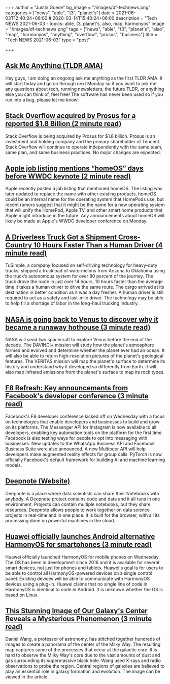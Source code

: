 +++
author = "Justin Guese"
bg_image = "/images/df-technews.png"
categories = ["news", "able", "(3", "planet's"]
date = 2021-06-03T12:40:24+06:00 # 2020-03-14T15:40:24+06:00
description = "Tech NEWS 2021-06-03 - topics: able, (3, planet's, also, map, harmonyos"
image = "/images/df-technews.png"
tags = ["news", "able", "(3", "planet's", "also", "map", "harmonyos", "anything", "overflow", "prosus", "business"]
title = "Tech NEWS 2021-06-03"
type = "post"

+++

## [Ask Me Anything (TLDR AMA)](https://tldr.tech/token/6c3ef825381ee396191f77cb92dd1969?redirect=https%3A%2F%2Ftldr.tech%2Fama%2Fdan-ni/1/01000179d157f387-396f9113-9c02-44e8-8e9b-355cba8185da-000000/7-1v7rXk3i9_pc_0YbcGxbvWsnYakJeIYGciHtxFogg=196)

Hey guys, I am doing an ongoing ask me anything as the first TLDR AMA. It will start today and go on through next Monday so if you want to ask me any questions about tech, running newsletters, the future TLDR, or anything else you can think of, feel free! The software has never been used so if you run into a bug, please let me know!

## [Stack Overflow acquired by Prosus for a reported $1.8 Billion (2 minute read)](https://techcrunch.com/2021/06/02/stack-overflow-acquired-by-prosus-for-a-reported-1-8-billion/)

Stack Overflow is being acquired by Prosus for $1.8 billion. Prosus is an investment and holding company and the primary shareholder of Tencent. Stack Overflow will continue to operate independently with the same team, same plan, and same business practices. No major changes are expected.

## [Apple job listing mentions “homeOS” days before WWDC keynote (2 minute read)](https://arstechnica.com/gadgets/2021/06/apple-job-listing-mentions-homeos-days-before-wwdc-keynote/)

Apple recently posted a job listing that mentioned homeOS. The listing was later updated to replace the name with other existing products. homeOS could be an internal name for the operating system that HomePods use, but recent rumors suggest that it might be the name for a new operating system that will unify the HomePod, Apple TV, and other smart home products that Apple might introduce in the future. Any announcements about homeOS will likely be made at Apple's WWDC developer conference on Monday.

## [A Driverless Truck Got a Shipment Cross-Country 10 Hours Faster Than a Human Driver (4 minute read)](https://singularityhub.com/2021/06/01/a-driverless-truck-took-a-load-of-watermelons-cross-country-42-faster-than-a-human-driver/)

TuSimple, a company focused on self-driving technology for heavy-duty trucks, shipped a truckload of watermelons from Arizona to Oklahoma using the truck’s autonomous system for over 80 percent of the journey. The truck drove the route in just over 14 hours, 10 hours faster than the average time it takes a human driver to drive the same route. The cargo arrived at its destination in better condition as it was a day fresher. A human driver is still required to act as a safety and last-mile driver. The technology may be able to help fill a shortage of labor in the long-haul trucking industry.

## [NASA is going back to Venus to discover why it became a runaway hothouse (3 minute read)](https://arstechnica.com/science/2021/06/nasa-is-going-back-to-venus-to-discover-why-it-became-a-runaway-hothouse/)

NASA will send two spacecraft to explore Venus before the end of the decade. The DAVINCI+ mission will study how the planet's atmosphere formed and evolved and determine whether the planet ever had an ocean. It will also be able to return high-resolution pictures of the planet's geological features. The VERITAS mission will map the planet's surface to determine its history and understand why it developed so differently from Earth. It will also map infrared emissions from the planet's surface to map its rock types.

## [F8 Refresh: Key announcements from Facebook's developer conference (3 minute read)](https://www.zdnet.com/article/facebook-f8-refresh/)

Facebook's F8 developer conference kicked off on Wednesday with a focus on technologies that enable developers and businesses to build and grow on its platforms. The Messenger API for Instagram is now available to all developers, enabling key automation tools on the platform for the first time. Facebook is also testing ways for people to opt into messaging with businesses. New updates to the WhatsApp Business API and Facebook Business Suite were also announced. A new Multipeer API will help developers make augmented reality effects for group calls. PyTorch is now officially Facebook's default framework for building AI and machine learning models.

## [Deepnote (Website)](https://deepnote.com/viewer)

Deepnote is a place where data scientists can share their Notebooks with anybody. A Deepnote project contains code and data and it all runs in one environment. Projects can contain multiple notebooks, but they share resources. Deepnote allows people to work together on data science projects in real-time and in one place. It is built for the browser, with all its processing done on powerful machines in the cloud.

## [Huawei officially launches Android alternative HarmonyOS for smartphones (3 minute read)](https://techcrunch.com/2021/06/02/huawei-officially-launches-android-alternative-harmonyos-for-smartphones/)

Huawei officially launched HarmonyOS for mobile phones on Wednesday. The OS has been in development since 2016 and it is available for several smart devices, not just for phones and tablets. Huawei's goal is for users to be able to control all HarmonyOS-powered devices on a single control panel. Existing devices will be able to communicate with HarmonyOS devices using a plug-in. Huawei claims that no single line of code in HarmonyOS is identical to code in Android. It is unknown whether the OS is based on Linux.

## [This Stunning Image of Our Galaxy's Center Reveals a Mysterious Phenomenon (3 minute read)](https://www.vice.com/en/article/bvzjdm/this-stunning-image-of-our-galaxys-center-reveals-a-mysterious-phenomenon)

Daniel Wang, a professor of astronomy, has stitched together hundreds of images to create a panorama of the center of the Milky Way. The resulting map captures some of the processes that occur at the galactic core. It is hard to observe the Milky Way's core due to the vast amounts of dust and gas surrounding its supermassive black hole. Wang used X-rays and radio observations to probe the region. Central regions of galaxies are believed to play an essential role in galaxy formation and evolution. The image can be viewed in the article.

